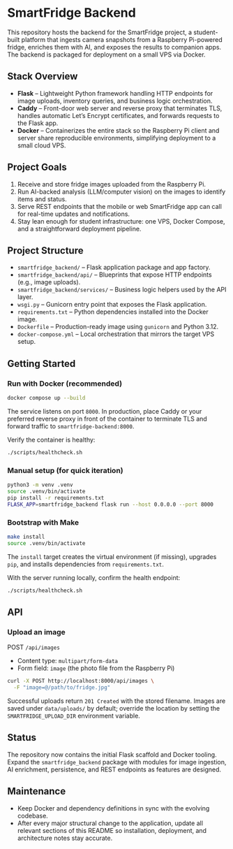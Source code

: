 # SmartFridge Backend

This repository hosts the backend for the SmartFridge project, a student-built platform that ingests camera snapshots from a Raspberry Pi-powered fridge, enriches them with AI, and exposes the results to companion apps. The backend is packaged for deployment on a small VPS via Docker.

## Stack Overview

- **Flask** – Lightweight Python framework handling HTTP endpoints for image uploads, inventory queries, and business logic orchestration.
- **Caddy** – Front-door web server and reverse proxy that terminates TLS, handles automatic Let’s Encrypt certificates, and forwards requests to the Flask app.
- **Docker** – Containerizes the entire stack so the Raspberry Pi client and server share reproducible environments, simplifying deployment to a small cloud VPS.

## Project Goals

1. Receive and store fridge images uploaded from the Raspberry Pi.
2. Run AI-backed analysis (LLM/computer vision) on the images to identify items and status.
3. Serve REST endpoints that the mobile or web SmartFridge app can call for real-time updates and notifications.
4. Stay lean enough for student infrastructure: one VPS, Docker Compose, and a straightforward deployment pipeline.

## Project Structure

- `smartfridge_backend/` – Flask application package and app factory.
- `smartfridge_backend/api/` – Blueprints that expose HTTP endpoints (e.g., image uploads).
- `smartfridge_backend/services/` – Business logic helpers used by the API layer.
- `wsgi.py` – Gunicorn entry point that exposes the Flask application.
- `requirements.txt` – Python dependencies installed into the Docker image.
- `Dockerfile` – Production-ready image using `gunicorn` and Python 3.12.
- `docker-compose.yml` – Local orchestration that mirrors the target VPS setup.

## Getting Started

### Run with Docker (recommended)

```bash
docker compose up --build
```

The service listens on port `8000`. In production, place Caddy or your preferred reverse proxy in front of the container to terminate TLS and forward traffic to `smartfridge-backend:8000`.

Verify the container is healthy:

```bash
./scripts/healthcheck.sh
```

### Manual setup (for quick iteration)

```bash
python3 -m venv .venv
source .venv/bin/activate
pip install -r requirements.txt
FLASK_APP=smartfridge_backend flask run --host 0.0.0.0 --port 8000
```

### Bootstrap with Make

```bash
make install
source .venv/bin/activate
```

The `install` target creates the virtual environment (if missing), upgrades `pip`, and installs dependencies from `requirements.txt`.

With the server running locally, confirm the health endpoint:

```bash
./scripts/healthcheck.sh
```

## API

### Upload an image

POST `/api/images`

- Content type: `multipart/form-data`
- Form field: `image` (the photo file from the Raspberry Pi)

```bash
curl -X POST http://localhost:8000/api/images \
  -F "image=@/path/to/fridge.jpg"
```

Successful uploads return `201 Created` with the stored filename. Images are saved under `data/uploads/` by default; override the location by setting the `SMARTFRIDGE_UPLOAD_DIR` environment variable.

## Status

The repository now contains the initial Flask scaffold and Docker tooling. Expand the `smartfridge_backend` package with modules for image ingestion, AI enrichment, persistence, and REST endpoints as features are designed.

## Maintenance

- Keep Docker and dependency definitions in sync with the evolving codebase.
- After every major structural change to the application, update all relevant sections of this README so installation, deployment, and architecture notes stay accurate.
